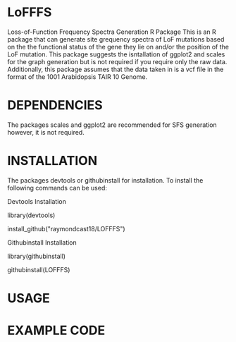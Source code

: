 # LoFFFS
Loss-of-Function Frequency Spectra Generation R Package
This is an R package that can generate site grequency spectra of LoF mutations based on the the functional status of the gene they lie on
and/or the position of the LoF mutation. This package suggests the isntallation of ggplot2 and scales for the graph generation but is not required
if you require only the raw data. Additionally, this package assumes that the data taken in is a vcf file in the format of the 1001 Arabidopsis 
TAIR 10 Genome.

# DEPENDENCIES
The packages scales and ggplot2 are recommended for SFS generation however, it is not required.

# INSTALLATION
The packages devtools or githubinstall for installation.
To install the following commands can be used:

Devtools Installation

library(devtools)

install_github("raymondcast18/LOFFFS")

Githubinstall Installation

library(githubinstall)

githubinstall(LOFFFS)

# USAGE
<PUT USAGE INFORMATION HERE>

# EXAMPLE CODE
<PUT EXAMPLE CODE HERE>
